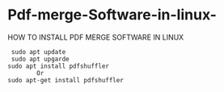 # Pdf-merge-Software-in-linux-
HOW TO INSTALL PDF MERGE SOFTWARE IN LINUX 
  
	 sudo apt update 
	 sudo apt upgarde
	sudo apt install pdfshuffler 
            Or
	sudo apt-get install pdfshuffler					
 
   
 
